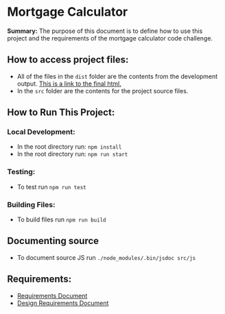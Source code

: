 # Mortgage Calculator

__Summary:__ The purpose of this document is to define how to use this project and the requirements of the mortgage calculator code challenge.

## How to access project files:
- All of the files in the `dist` folder are the contents from the development output. [This is a link to the final html.](https://ndiesslin.github.com/Mortgage-Calculator/)
- In the `src` folder are the contents for the project source files.

## How to Run This Project:
### Local Development:
- In the root directory run: `npm install`
- In the root directory run: `npm run start`

### Testing:
- To test run `npm run test`

### Building Files:
- To build files run `npm run build`

## Documenting source
- To document source JS run `./node_modules/.bin/jsdoc src/js`

## Requirements:
- [Requirements Document](https://docs.google.com/document/d/1M2vZ2QRg2kK7JruhyR7Xbw78oK4OSBQpXk7u_c3gexE/edit)
- [Design Requirements Document](https://www.figma.com/file/U4fYN0WD9zjaa6zqvhG5dq/Mortgage-Calculator?node-id=0%3A1)
